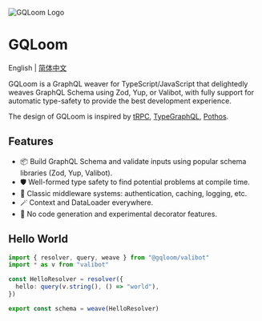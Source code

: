 ![GQLoom Logo](https://github.com/modevol-com/gqloom/blob/main/gqloom.svg?raw=true)

# GQLoom

English | [简体中文](./README.zh-CN.md)

GQLoom is a GraphQL weaver for TypeScript/JavaScript that delightedly weaves GraphQL Schema using Zod, Yup, or Valibot, with fully support for automatic type-safety to provide the best development experience.

The design of GQLoom is inspired by [tRPC](https://trpc.io/), [TypeGraphQL](https://typegraphql.com/), [Pothos](https://pothos-graphql.dev/).

## Features

- 📦 Build GraphQL Schema and validate inputs using popular schema libraries (Zod, Yup, Valibot).
- 🛡️ Well-formed type safety to find potential problems at compile time.
- 🧩 Classic middleware systems: authentication, caching, logging, etc.
- 🪄 Context and DataLoader everywhere.
- 🔮 No code generation and experimental decorator features.

## Hello World

```ts
import { resolver, query, weave } from "@gqloom/valibot"
import * as v from "valibot"

const HelloResolver = resolver({
  hello: query(v.string(), () => "world"),
})

export const schema = weave(HelloResolver)
```
